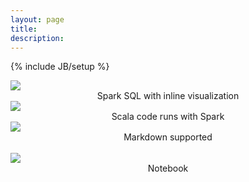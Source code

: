 ```yaml
---
layout: page
title:
description:
---
```

<!--
Licensed under the Apache License, Version 2.0 (the "License");
you may not use this file except in compliance with the License.
You may obtain a copy of the License at

http://www.apache.org/licenses/LICENSE-2.0

Unless required by applicable law or agreed to in writing, software
distributed under the License is distributed on an "AS IS" BASIS,
WITHOUT WARRANTIES OR CONDITIONS OF ANY KIND, either express or implied.
See the License for the specific language governing permissions and
limitations under the License.
-->
{% include JB/setup %}

<div class="row">
     <div class="col-md-3">
          <a href="{{BASE_PATH}}/assets/themes/zeppelin/img/screenshots/sparksql.png"><img class="thumbnail" src="{{BASE_PATH}}/assets/themes/zeppelin/img/screenshots/sparksql.png" /></a>
          <center>Spark SQL with inline visualization</center>
     </div>
     <div class="col-md-3">
          <a href="{{BASE_PATH}}/assets/themes/zeppelin/img/screenshots/spark.png"><img class="thumbnail" src="{{BASE_PATH}}/assets/themes/zeppelin/img/screenshots/spark.png" /></a>
          <center>Scala code runs with Spark</center>
     </div>
     <div class="col-md-3">
          <a href="{{BASE_PATH}}/assets/themes/zeppelin/img/screenshots/markdown.png"><img class="thumbnail" src="{{BASE_PATH}}/assets/themes/zeppelin/img/screenshots/markdown.png" /></a>
          <center>Markdown supported</center>
     </div>
</div>
<br />
<div class="row">
     <div class="col-md-3">
          <a href="{{BASE_PATH}}/assets/themes/zeppelin/img/screenshots/notebook.png"><img class="thumbnail" src="{{BASE_PATH}}/assets/themes/zeppelin/img/screenshots/notebook.png" /></a>
          <center>Notebook</center>
     </div>
     <div class="col-md-3">
     </div>
     <div class="col-md-3">
     </div>
</div>
